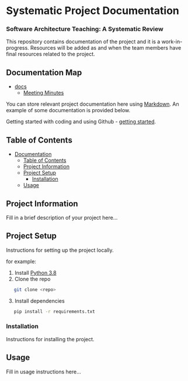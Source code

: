 # Systematic Project Documentation
### Software Architecture Teaching: A Systematic Review

This repository contains documentation of the project and it is a work-in-progress. Resources will be added as and when the team members have final resources related to the project.

## Documentation Map
- [docs](/docs)
  - [Meeting Minutes](/docs/Meeting%20Minutes)


You can store relevant project documentation here using [Markdown](https://docs.github.com/en/get-started/writing-on-github/getting-started-with-writing-and-formatting-on-github). An example of some documentation is provided below.

Getting started with coding and using Github - [getting started](./getting-started-with-source-control.md).

## Table of Contents

- [Documentation](#documentation)
  - [Table of Contents](#table-of-contents)
  - [Project Information](#project-information)
  - [Project Setup](#project-setup)
    - [Installation](#installation)
  - [Usage](#usage)

## Project Information

Fill in a brief description of your project here...

## Project Setup

Instructions for setting up the project locally.

for example:

1. Install [Python 3.8](https://www.python.org/downloads/release/python-380/)
1. Clone the repo

```bash
   git clone <repo>
```

3. Install dependencies

```bash
   pip install -r requirements.txt
```

### Installation

Instructions for installing the project.

## Usage

Fill in usage instructions here...
